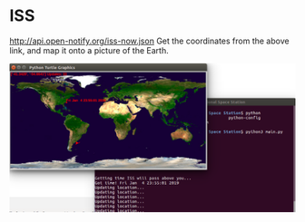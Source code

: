 # ISS
http://api.open-notify.org/iss-now.json
Get the coordinates from the above link, and map it onto a picture of the Earth.

![Pic of the program](https://raw.githubusercontent.com/shmkane/ISS/master/ISS.png)
